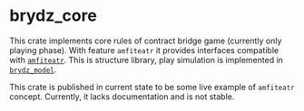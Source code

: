 # brydz_core

This crate implements core rules of contract bridge game (currently only playing phase).
With feature `amfiteatr` it provides interfaces compatible with [`amfiteatr`](https://github.com/moroviintaas/amfiteatr).
This is structure library, play simulation is implemented in
[`brydz_model`](https://github.com/moroviintaas/brydz_model).


This crate is published in current state to be some live example of `amfiteatr` concept.
Currently, it lacks documentation and is not stable.